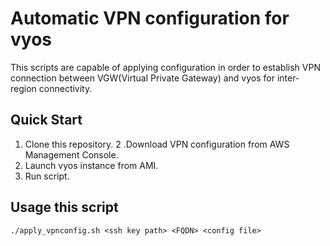 # Automatic VPN configuration for vyos

This scripts are capable of applying configuration in order to establish VPN connection between VGW(Virtual Private Gateway) and vyos for inter-region connectivity.

## Quick Start

1. Clone this repository. 
2 .Download VPN configuration from AWS Management Console.
3. Launch vyos instance from AMI.
4. Run script.

## Usage this script

```
./apply_vpnconfig.sh <ssh key path> <FQDN> <config file>
```

